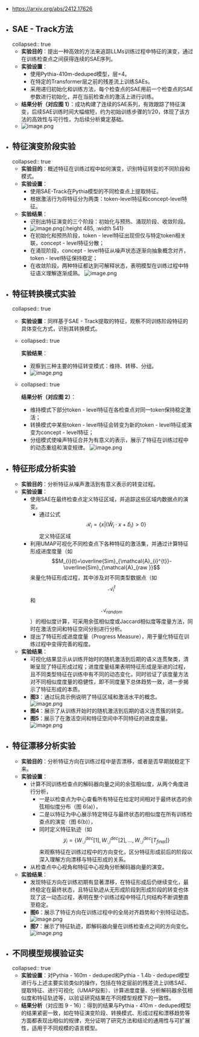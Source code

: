 - https://arxiv.org/abs/2412.17626
- ## SAE - Track方法
  collapsed:: true
	- **实验目的**：提出一种高效的方法来追踪LLMs训练过程中特征的演变，通过在训练检查点之间获得连续的SAE序列。
	- **实验设置**：
		- 使用Pythia-410m-deduped模型，层=4。
		- 在特定的Transformer层之前的残差流上训练SAEs。
		- 采用递归初始化和训练方法，每个检查点的SAE用前一个检查点的SAE参数进行初始化，并在当前检查点的激活上进行训练。
	- **结果分析（对应图 1）**：成功构建了连续的SAE系列，有效跟踪了特征演变，后续SAE训练时间大幅缩短，约为初始训练步骤的1/20，体现了该方法的高效性与可行性，为后续分析奠定基础。
	- ![image.png](../assets/image_1737002915895_0.png)
- ## **特征演变阶段实验**
  collapsed:: true
	- **实验目的**：概述特征在训练过程中如何演变，识别特征转变的不同阶段和模式。
	- **实验设置**：
		- 使用SAE-Track在Pythia模型的不同检查点上提取特征。
		- 根据激活行为将特征分为两类：token-level特征和concept-level特征。
	- **实验结果**：
		- 识别出特征演变的三个阶段：初始化与预热、涌现阶段、收敛阶段。
		- ![image.png](../assets/image_1737002726085_0.png){:height 485, :width 541}
		- 在初始化和预热阶段，token - level特征出现但仅与特定token相关联，concept - level特征分散；
		- 在涌现阶段，concept - level特征从噪声状态逐渐向抽象概念对齐，token - level特征保持稳定；
		- 在收敛阶段，两种特征都达到可解释状态，表明模型在训练过程中特征语义理解逐渐成熟。
		  ![image.png](../assets/image_1737002761962_0.png)
- ## **特征转换模式实验**
  collapsed:: true
	- **实验设置**：同样基于SAE - Track提取的特征，观察不同训练阶段特征的具体变化方式，识别其转换模式。
	- collapsed:: true
	  
	  **实验结果**：
		- 观察到三种主要的特征转变模式：维持、转移、分组。
		- ![image.png](../assets/image_1737002958151_0.png)
	- collapsed:: true
	  
	  **结果分析（对应图 2）**：
		- 维持模式下部分token - level特征在各检查点对同一token保持稳定激活；
		- 转换模式中某些token - level特征会转变为新的token - level特征或演变为concept - level特征；
		- 分组模式使噪声特征合并为有意义的表示，展示了特征在训练过程中的动态重组和演变规律。
		  ![image.png](../assets/image_1737002988314_0.png)
- ## **特征形成分析实验**
	- **实验目的**：分析特征从噪声激活到有意义表示的转变过程。
	- **实验设置**：
		- 使用SAE在最终检查点定义特征区域，并追踪这些区域内数据点的演变。
			- 通过公式 $$\mathcal{R}_{i}=\left\{x |\left(\hat{W}_{i} \cdot x+\hat{b}_{i}\right)>0\right\}$$定义特征区域
		- 利用UMAP可视化不同检查点下各种特征的激活集，并通过计算特征形成进度度量（如 $$M_{i}(t)=\overline{Sim}_{\mathcal{A}_{i}^{t}}-\overline{Sim}_{\mathcal{A}_{raw }}$$来量化特征形成过程，其中涉及对不同类型数据点（如$$\mathcal{A}_{i}^{t}$$和 $$\mathcal{A}_{random}$$）的相似度计算，可采用余弦相似度或Jaccard相似度等度量方法，同时在激活空间和特征空间分别进行分析。
		- 提出了特征形成进度度量（Progress Measure），用于量化特征在训练过程中变得完善的程度。
	- **实验结果**：
		- 可视化结果显示从训练开始时的随机激活到后期的语义连贯聚类，清晰呈现了特征形成过程；进度度量结果表明特征形成是渐进的过程，且不同类型特征在训练中有不同的动态变化，同时验证了该度量方法对不同相似度度量的稳健性，即不同度量下总体趋势一致，进一步揭示了特征形成的本质。
		- **图3**：通过玩具示例说明了特征区域和激活水平的概念。
		  ![image.png](../assets/image_1737003040557_0.png)
		- **图4**：展示了从训练开始时的随机激活到后期的语义连贯簇的转变。
		- **图5**：展示了在激活空间和特征空间中不同特征的进度度量。
		  ![image.png](../assets/image_1737003060553_0.png)
- ## **特征漂移分析实验**
	- **实验目的**：分析特征方向在训练过程中是否漂移，或者是否早期就稳定下来。
	- **实验设置**：
		- 计算不同训练检查点的解码器向量之间的余弦相似度，从两个角度进行分析，
			- 一是以检查点为中心查看所有特征在给定时间相对于最终状态的余弦相似度分布（图 6(a)），
			- 二是以特征为中心展示特定特征与最终状态的相似度在所有训练检查点的演变（图 6(b)），
			- 同时定义特征轨迹（如 $$\mathcal{J}_{i}=\left\{W_{:, i}^{d e c}[1], W_{:, i}^{d e c}[2],..., W_{:, i}^{d e c}\left[T_{final }\right]\right\}$$来观察特征在训练过程中的方向变化，区分特征形成前后的阶段以深入理解方向漂移与特征形成的关系。
		- 从检查点中心视角和特征中心视角分析解码器向量的演变。
	- **实验结果**：
		- 发现特征方向在训练初期有显著漂移，在特征形成后仍继续变化，最终稳定在最终状态，且特征轨迹从无形成阶段到形成阶段的转变也体现了这一动态过程，表明在整个训练过程中特征几何结构不断调整直至稳定。
		- **图6**：展示了特征方向在训练过程中的全局对齐趋势和个别特征动态。
		  ![image.png](../assets/image_1737003091672_0.png)
		- **图7**：展示了特征轨迹，即解码器向量在训练检查点之间的方向变化。
		  ![image.png](../assets/image_1737003118955_0.png)
- ## **不同模型规模验证实**
  collapsed:: true
	- **实验设置**：对Pythia - 160m - deduped和Pythia - 1.4b - deduped模型进行与上述主要实验类似的操作，包括在特定层前的残差流上训练SAE、提取特征、进行可视化（UMAP投影）、计算进度度量、分析解码器余弦相似度和特征轨迹等，以验证研究结果在不同模型规模下的一致性。
	- **结果分析**（对应图 9 - 16）：得到的结果与Pythia - 410m - deduped模型的结果紧密一致，如在特征演变阶段、转换模式、形成过程和漂移趋势等方面都表现出相似的规律，充分证明了研究方法和结论的通用性与可扩展性，适用于不同规模的语言模型。